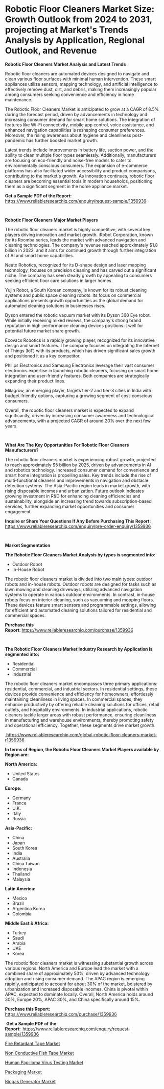 <p><h1>Robotic Floor Cleaners Market Size: Growth Outlook from 2024 to 2031, projecting at Market's Trends Analysis by Application, Regional Outlook, and Revenue</h1></p><p><strong>Robotic Floor Cleaners Market Analysis and Latest Trends</strong></p>
<p><p>Robotic floor cleaners are automated devices designed to navigate and clean various floor surfaces with minimal human intervention. These smart appliances utilize sensors, mapping technology, and artificial intelligence to effectively remove dust, dirt, and debris, making them increasingly popular among consumers seeking convenience and efficiency in home maintenance.</p><p>The Robotic Floor Cleaners Market is anticipated to grow at a CAGR of 8.5% during the forecast period, driven by advancements in technology and increasing consumer demand for smart home solutions. The integration of features like Wi-Fi connectivity, mobile app control, voice assistance, and enhanced navigation capabilities is reshaping consumer preferences. Moreover, the rising awareness about hygiene and cleanliness post-pandemic has further boosted market growth.</p><p>Latest trends include improvements in battery life, suction power, and the ability to clean multiple floor types seamlessly. Additionally, manufacturers are focusing on eco-friendly and noise-free models to cater to environmentally conscious consumers. The expansion of e-commerce platforms has also facilitated wider accessibility and product comparisons, contributing to the market's growth. As innovation continues, robotic floor cleaners are becoming essential tools in modern households, positioning them as a significant segment in the home appliance market.</p></p>
<p><strong>Get a Sample PDF of the Report:&nbsp;</strong> <a href="https://www.reliableresearchiq.com/enquiry/request-sample/1359936?utm_campaign=1121&utm_medium=2&utm_source=Github&utm_content=ia&utm_term=02102024&utm_id=robotic-floor-cleaners">https://www.reliableresearchiq.com/enquiry/request-sample/1359936</a></p>
<p>&nbsp;</p>
<p><strong>Robotic Floor Cleaners Major Market Players</strong></p>
<p><p>The robotic floor cleaners market is highly competitive, with several key players driving innovation and market growth. iRobot Corporation, known for its Roomba series, leads the market with advanced navigation and cleaning technologies. The company's revenue reached approximately $1.8 billion in 2022, and it aims for continued growth through further integration of AI and smart home capabilities.</p><p>Neato Robotics, recognized for its D-shape design and laser mapping technology, focuses on precision cleaning and has carved out a significant niche. The company has seen steady growth by appealing to consumers seeking efficient floor care solutions in larger homes.</p><p>Yujin Robot, a South Korean company, is known for its robust cleaning systems and public space cleaning robots. Its focus on commercial applications presents growth opportunities as the global demand for automated cleaning solutions in businesses rises.</p><p>Dyson entered the robotic vacuum market with its Dyson 360 Eye robot. While initially receiving mixed reviews, the company's strong brand reputation in high-performance cleaning devices positions it well for potential future market share growth.</p><p>Ecovacs Robotics is a rapidly growing player, recognized for its innovative design and smart features. The company focuses on integrating the Internet of Things (IoT) with its products, which has driven significant sales growth and positioned it as a key competitor.</p><p>Philips Electronics and Samsung Electronics leverage their vast consumer electronics expertise in launching robotic cleaners, focusing on smart home integration and user-friendly features. Both companies are strategically expanding their product lines.</p><p>Milagrow, an emerging player, targets tier-2 and tier-3 cities in India with budget-friendly options, capturing a growing segment of cost-conscious consumers.</p><p>Overall, the robotic floor cleaners market is expected to expand significantly, driven by increasing consumer awareness and technological advancements, with a projected CAGR of around 20% over the next few years.</p></p>
<p>&nbsp;</p>
<p><strong>What Are The Key Opportunities For Robotic Floor Cleaners Manufacturers?</strong></p>
<p><p>The robotic floor cleaners market is experiencing robust growth, projected to reach approximately $5 billion by 2025, driven by advancements in AI and robotics technology. Increased consumer demand for convenience and smart home integration is propelling sales. Key trends include the rise of multi-functional cleaners and improvements in navigation and obstacle detection systems. The Asia-Pacific region leads in market growth, with rising disposable incomes and urbanization. Future outlook indicates growing investment in R&D for enhancing cleaning efficiencies and sustainability, alongside an increasing trend towards subscription-based services, further expanding market opportunities and consumer engagement.</p></p>
<p><strong>Inquire or Share Your Questions If Any Before Purchasing This Report:</strong> <a href="https://www.reliableresearchiq.com/enquiry/pre-order-enquiry/1359936?utm_campaign=1121&utm_medium=2&utm_source=Github&utm_content=ia&utm_term=02102024&utm_id=robotic-floor-cleaners">https://www.reliableresearchiq.com/enquiry/pre-order-enquiry/1359936</a></p>
<p>&nbsp;</p>
<p><strong>Market Segmentation</strong></p>
<p><strong>The Robotic Floor Cleaners Market Analysis by types is segmented into:</strong></p>
<p><ul><li>Outdoor Robot</li><li>In-House Robot</li></ul></p>
<p><p>The robotic floor cleaners market is divided into two main types: outdoor robots and in-house robots. Outdoor robots are designed for tasks such as lawn mowing and cleaning driveways, utilizing advanced navigation systems to operate in various outdoor environments. In contrast, in-house robots focus on interior cleaning, such as vacuuming and mopping floors. These devices feature smart sensors and programmable settings, allowing for efficient and automated cleaning solutions tailored for residential and commercial spaces.</p></p>
<p><strong>Purchase this Report:&nbsp;</strong><a href="https://www.reliableresearchiq.com/purchase/1359936?utm_campaign=1121&utm_medium=2&utm_source=Github&utm_content=ia&utm_term=02102024&utm_id=robotic-floor-cleaners">https://www.reliableresearchiq.com/purchase/1359936</a></p>
<p>&nbsp;</p>
<p><strong>The Robotic Floor Cleaners Market Industry Research by Application is segmented into:</strong></p>
<p><ul><li>Residential</li><li>Commercial</li><li>Industrial</li></ul></p>
<p><p>The robotic floor cleaners market encompasses three primary applications: residential, commercial, and industrial sectors. In residential settings, these devices provide convenience and efficiency for homeowners, effortlessly maintaining cleanliness in living spaces. In commercial spaces, they enhance productivity by offering reliable cleaning solutions for offices, retail outlets, and hospitality environments. In industrial applications, robotic cleaners tackle larger areas with robust performance, ensuring cleanliness in manufacturing and warehouse environments, thereby promoting safety and operational efficiency. Together, these segments drive market growth.</p></p>
<p><a href="https://www.reliableresearchiq.com/global-robotic-floor-cleaners-market-r1359936?utm_campaign=1121&utm_medium=2&utm_source=Github&utm_content=ia&utm_term=02102024&utm_id=robotic-floor-cleaners">&nbsp;https://www.reliableresearchiq.com/global-robotic-floor-cleaners-market-r1359936</a></p>
<p><strong>In terms of Region, the Robotic Floor Cleaners Market Players available by Region are:</strong></p>
<p>
    <p> <strong> North America: </strong>
        <ul>
            <li>United States</li>
            <li>Canada</li>
        </ul>
        </p> 
    <p> <strong> Europe: </strong>
        <ul>
            <li>Germany</li>
            <li>France</li>
            <li>U.K.</li>
            <li>Italy</li>
            <li>Russia</li>
        </ul>
        </p> 
    <p> <strong> Asia-Pacific: </strong>
        <ul>
            <li>China</li>
            <li>Japan</li>
            <li>South Korea</li>
            <li>India</li>
            <li>Australia</li>
            <li>China Taiwan</li>
            <li>Indonesia</li>
            <li>Thailand</li>
            <li>Malaysia</li>
        </ul>
        </p> 
    <p> <strong> Latin America: </strong>
        <ul>
            <li>Mexico</li>
            <li>Brazil</li>
            <li>Argentina Korea</li>
            <li>Colombia</li>
        </ul>
        </p> 
    <p> <strong> Middle East & Africa: </strong>
        <ul>
            <li>Turkey</li>
            <li>Saudi</li>
            <li>Arabia</li>
            <li>UAE</li>
            <li>Korea</li>
        </ul>
    </p>
    </p>
<p><p>The robotic floor cleaners market is witnessing substantial growth across various regions. North America and Europe lead the market with a combined share of approximately 50%, driven by advanced technology adoption and rising consumer demand. The APAC region is emerging rapidly, anticipated to account for about 30% of the market, bolstered by urbanization and increased disposable incomes. China is pivotal within APAC, expected to dominate locally. Overall, North America holds around 30%, Europe 20%, APAC 30%, and China specifically around 15%.</p></p>
<p><strong>Purchase this Report: </strong><a href="https://www.reliableresearchiq.com/purchase/1359936?utm_campaign=1121&utm_medium=2&utm_source=Github&utm_content=ia&utm_term=02102024&utm_id=robotic-floor-cleaners">https://www.reliableresearchiq.com/purchase/1359936</a></p>
<p>&nbsp;<strong>Get a Sample PDF of the Report:&nbsp;&nbsp;</strong><a href="https://www.reliableresearchiq.com/enquiry/request-sample/1359936?utm_campaign=1121&utm_medium=2&utm_source=Github&utm_content=ia&utm_term=02102024&utm_id=robotic-floor-cleaners">https://www.reliableresearchiq.com/enquiry/request-sample/1359936</a></p>
<p><strong></strong></p>
<p><p><a href="https://issuu.com/reportprime-2/docs/fire-retardant-tape-market-size-203_9a3f120cca0d2b?utm_campaign=1121&utm_medium=2&utm_source=Github&utm_content=ia&utm_term=02102024&utm_id=robotic-floor-cleaners">Fire Retardant Tape Market</a></p><p><a href="https://issuu.com/reportprime-2/docs/non-conductive-fish-tape-market-siz_a7ef30c5ce9965?utm_campaign=1121&utm_medium=2&utm_source=Github&utm_content=ia&utm_term=02102024&utm_id=robotic-floor-cleaners">Non Conductive Fish Tape Market</a></p><p><a href="https://github.com/AdeaOsmani695/Market-Research-Report-List-1/blob/main/human-papilloma-virus-testing-market.md?utm_campaign=1121&utm_medium=2&utm_source=Github&utm_content=ia&utm_term=02102024&utm_id=robotic-floor-cleaners">Human Papilloma Virus Testing Market</a></p><p><a href="https://www.linkedin.com/pulse/how-regions-adapting-packaging-market-global-trends-overview-agwse?trackingId=sPznqN3qStS1OsklCCjBBw%3D%3D&utm_campaign=1121&utm_medium=2&utm_source=Github&utm_content=ia&utm_term=02102024&utm_id=robotic-floor-cleaners">Packaging Market</a></p><p><a href="https://www.linkedin.com/pulse/biogas-generator-market-investigation-industry-evolution-2sdof?utm_campaign=1121&utm_medium=2&utm_source=Github&utm_content=ia&utm_term=02102024&utm_id=robotic-floor-cleaners">Biogas Generator Market</a></p></p>